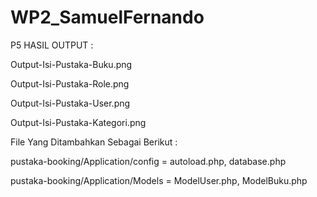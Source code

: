 # WP2_SamuelFernando
P5
HASIL OUTPUT :

Output-Isi-Pustaka-Buku.png

Output-Isi-Pustaka-Role.png

Output-Isi-Pustaka-User.png

Output-Isi-Pustaka-Kategori.png

File Yang Ditambahkan Sebagai Berikut :

pustaka-booking/Application/config = autoload.php, database.php

pustaka-booking/Application/Models = ModelUser.php, ModelBuku.php
